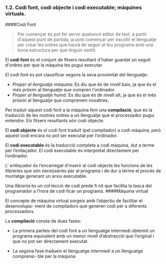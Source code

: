 ### 1.2. Codi font, codi objecte i codi executable; màquines virtuals.

####Codi Font
>Per començar és pot fer servir qualsevol editor de text, a partir d'aquest punt de partida,
ja pots començar per escollir el llenguatje per crear les ordres que haurà de seguir el teu programa
amb  una bona estructura per que tinguin sentit.

El **codi font** és el conjunt de fitxers resultant d'haber guardat un seguit d'ordres per que la màquina les
pugui executar.

El codi font es pot classificar segons la seva proximitat del llenguatje:
* _Proper al llenguatje màquina_: Es diu que és de nivell baix, ja que és el més pròxim al llenguatje que compren l'ordinador.
* _Proper al llenguatje humà_:`Es diu que és de nivell alt, ja que és el més pròxim al llenguatje que comprenem nosaltres.

Per traduir aquest codi font a la màquina fem una **compilació**, que és la traducció de les nostres ordres a un llenguatje
que el processador pugui entendre. Els fitxers resultants són codi objecte.

El **codi objecte** és el codi font traduït (pel compilador) a codi màquina, però
aquest codi encara no pot ser executat per l’ordinador.

El **codi executable** és la traducció completa a codi màquina, dut a terme per l’enllaçador. El codi executable és interpretat directament per l’ordinador.

L' _enllaçador_ és l’encarregat d’inserir al codi objecte les funcions de les llibreries
que són necessàries per al programa i de dur a terme el procés de muntatge generant un arxiu executable.

Una _llibreria_ és un col·lecció de codi prede fi nit que facilita la tasca del programador a l’hora de codi ficar un programa.
####Màquina virtual

El concepte de màquina virtual sorgeix amb l’objectiu de facilitar el desenvolupa-
ment de compiladors que generen codi per a diferents processadors.

La **compilació** consta de dues fases:
* La primera parteix del codi font a un llenguatge intermedi obtenint un
programa equivalent amb un menor nivell d’abstracció que l’original i que
no pot ser directament executat.

* La segona fase tradueix el llenguatge intermedi a un llenguatge comprensi-
ble per la màquina
